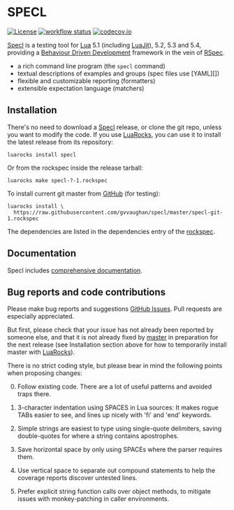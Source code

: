 SPECL
=====

[![License](http://img.shields.io/:license-mit-blue.svg)](https://mit-license.org)
[![workflow status](https://github.com/gvvaughan/specl/actions/workflows/spec.yml/badge.svg?branch=master)](https://github.com/gvvaughan/specl/actions)
[![codecov.io](https://codecov.io/github/gvvaughan/specl/coverage.svg?branch=master)](https://codecov.io/github/gvvaughan/specl?branch=master)

[Specl][] is a testing tool for [Lua][] 5.1 (including [LuaJit][]), 5.2,
5.3 and 5.4, providing a [Behaviour Driven Development][BDD] framework in
the vein of [RSpec][].

 * a rich command line program (the `specl` command)
 * textual descriptions of examples and groups (spec files use [YAML][])
 * flexible and customizable reporting (formatters)
 * extensible expectation language (matchers)

Installation
------------

There's no need to download a [Specl][] release, or clone the git repo,
unless you want to modify the code.  If you use [LuaRocks][], you can
use it to install the latest release from its repository:

    luarocks install specl

Or from the rockspec inside the release tarball:

    luarocks make specl-?-1.rockspec

To install current git master from [GitHub][specl] (for testing):

    luarocks install \
      https://raw.githubusercontent.com/gvvaughan/specl/master/specl-git-1.rockspec

The dependencies are listed in the dependencies entry of the 
[rockspec][depends].


Documentation
-------------

Specl includes [comprehensive documentation][github.io].


Bug reports and code contributions
----------------------------------

Please make bug reports and suggestions [GitHub Issues][issues].
Pull requests are especially appreciated.

But first, please check that your issue has not already been reported by
someone else, and that it is not already fixed by [master][github] in
preparation for the next release (see Installation section above for how
to temporarily install master with [LuaRocks][]).

There is no strict coding style, but please bear in mind the following
points when proposing changes:

0. Follow existing code. There are a lot of useful patterns and avoided
   traps there.

1. 3-character indentation using SPACES in Lua sources: It makes rogue
   TABs easier to see, and lines up nicely with 'fi' and 'end' keywords.

2. Simple strings are easiest to type using single-quote delimiters,
   saving double-quotes for where a string contains apostrophes.

3. Save horizontal space by only using SPACEs where the parser requires
   them.

4. Use vertical space to separate out compound statements to help the
   coverage reports discover untested lines.

5. Prefer explicit string function calls over object methods, to mitigate
   issues with monkey-patching in caller environments.

[bdd]:       https://en.wikipedia.org/wiki/Behavior-driven_development
[github]:    https://github.com/gvvaughan/specl
[github.io]: https://gvvaughan.github.io/specl
[install]:   https://raw.github.com/gvvaughan/specl/release/INSTALL
[issues]:    https://github.com/gvvaughan/specl/issues
[lua]:       https://www.lua.org
[luajit]:    https://luajit.org
[luarocks]:  https://www.luarocks.org
[rspec]:     https://github.com/rspec/rspec
[specl]:     https://github.com/gvvaughan/specl
[depends]:   https://github.com/gvvaughan/specl/blob/master/specl-git-1.rockspec#L28
